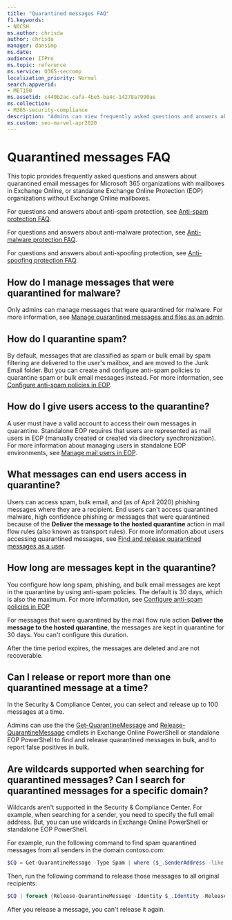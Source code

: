 ```yaml
---
title: "Quarantined messages FAQ"
f1.keywords:
- NOCSH
ms.author: chrisda
author: chrisda
manager: dansimp
ms.date:
audience: ITPro
ms.topic: reference
ms.service: O365-seccomp
localization_priority: Normal
search.appverid:
- MET150
ms.assetid: c440b2ac-cafa-4be5-ba4c-14278a7990ae
ms.collection:
- M365-security-compliance
description: "Admins can view frequently asked questions and answers about quarantined messages in Exchange Online Protection (EOP)."
ms.custom: seo-marvel-apr2020
---
```


# Quarantined messages FAQ

This topic provides frequently asked questions and answers about quarantined email messages for Microsoft 365 organizations with mailboxes in Exchange Online, or standalone Exchange Online Protection (EOP) organizations without Exchange Online mailboxes.

For questions and answers about anti-spam protection, see [Anti-spam protection FAQ](anti-spam-protection-faq.md).

For questions and answers about anti-malware protection, see [Anti-malware protection FAQ](anti-malware-protection-faq-eop.md).

For questions and answers about anti-spoofing protection, see [Anti-spoofing protection FAQ](anti-spoofing-protection-faq.md).

## How do I manage messages that were quarantined for malware?

Only admins can manage messages that were quarantined for malware. For more information, see [Manage quarantined messages and files as an admin](manage-quarantined-messages-and-files.md).

## How do I quarantine spam?

By default, messages that are classified as spam or bulk email by spam filtering are delivered to the user's mailbox, and are moved to the Junk Email folder. But you can create and configure anti-spam policies to quarantine spam or bulk email messages instead. For more information, see [Configure anti-spam policies in EOP](configure-your-spam-filter-policies.md).

## How do I give users access to the quarantine?

A user must have a valid account to access their own messages in quarantine. Standalone EOP requires that users are represented as mail users in EOP (manually created or created via directory synchronization). For more information about managing users in standalone EOP environments, see [Manage mail users in EOP](manage-mail-users-in-eop.md).

## What messages can end users access in quarantine?

Users can access spam, bulk email, and (as of April 2020) phishing messages where they are a recipient. End users can't access quarantined malware, high confidence phishing or messages that were quarantined because of the **Deliver the message to the hosted quarantine** action in mail flow rules (also known as transport rules). For more information about users accessing quarantined messages, see [Find and release quarantined messages as a user](find-and-release-quarantined-messages-as-a-user.md).

## How long are messages kept in the quarantine?

You configure how long spam, phishing, and bulk email messages are kept in the quarantine by using anti-spam policies. The default is 30 days, which is also the maximum. For more information, see [Configure anti-spam policies in EOP](configure-your-spam-filter-policies.md)

For messages that were quarantined by the mail flow rule action **Deliver the message to the hosted quarantine**, the messages are kept in quarantine for 30 days. You can't configure this duration.

After the time period expires, the messages are deleted and are not recoverable.

## Can I release or report more than one quarantined message at a time?

In the Security & Compliance Center, you can select and release up to 100 messages at a time.

Admins can use the the [Get-QuarantineMessage](https://docs.microsoft.com/powershell/module/exchange/get-quarantinemessage) and [Release-QuarantineMessage](https://docs.microsoft.com/powershell/module/exchange/release-quarantinemessage) cmdlets in Exchange Online PowerShell or standalone EOP PowerShell to find and release quarantined messages in bulk, and to report false positives in bulk.

## Are wildcards supported when searching for quarantined messages? Can I search for quarantined messages for a specific domain?

Wildcards aren't supported in the Security & Compliance Center. For example, when searching for a sender, you need to specify the full email address. But, you can use wildcards in Exchange Online PowerShell or standalone EOP PowerShell.

For example, run the following command to find spam quarantined messages from all senders in the domain contoso.com:

```powershell
$CQ = Get-QuarantineMessage -Type Spam | where {$_.SenderAddress -like "*@contoso.com"}
```

Then, run the following command to release those messages to all original recipients:

```powershell
$CQ | foreach {Release-QuarantineMessage -Identity $_.Identity -ReleaseToAll}
```

After you release a message, you can't release it again.
